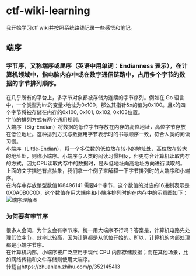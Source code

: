# ctf-wiki-learning
我开始学习ctf wiki并按照系统路线记录一些感悟和笔记。
## 端序
### 字节序，又称端序或尾序（英语中用单词：Endianness 表示），在计算机领域中，指电脑内存中或在数字通信链路中，占用多个字节的数据的字节排列顺序。
在几乎所有的平台上，多字节对象都被存储为连续的字节序列。例如在 Go 语言中，一个类型为int的变量x地址为0x100，那么其指针&x的值为0x100。且x的四个字节将被存储在内存的0x100, 0x101, 0x102, 0x103位置。  
字节的排列方式有两个通用规则:  
大端序（Big-Endian）将数据的低位字节存放在内存的高位地址，高位字节存放在低位地址。这种排列方式与数据用字节表示时的书写顺序一致，符合人类的阅读习惯。  
小端序（Little-Endian），将一个多位数的低位放在较小的地址处，高位放在较大的地址处，则称小端序。小端序与人类的阅读习惯相反，但更符合计算机读取内存的方式，因为CPU读取内存中的数据时，是从低地址向高地址方向进行读取的。  
上面的文字描述有点抽象，我们拿一个例子来解释一下字节排列时的大端序和小端序。  
在内存中存放整型数值168496141 需要4个字节，这个数值的对应的16进制表示是0X0A0B0C0D，这个数值在用大端序和小端序排列时的在内存中的示意图如下：  
![端序理解图](https://pic3.zhimg.com/v2-233887068992518bb4eec56de043d1b2_r.jpg "端序理解图")
### 为何要有字节序
很多人会问，为什么会有字节序，统一用大端序不行吗？答案是，计算机电路先处理低位字节，效率比较高，因为计算都是从低位开始的。所以，计算机的内部处理都是小端字节序。   
在计算机内部，小端序被广泛应用于现代 CPU 内部存储数据；而在其他场景，比如网络传输和文件存储则使用大端序。  
转载自https://zhuanlan.zhihu.com/p/352145413
